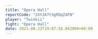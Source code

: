 ```yaml
---
title: "Opera Hall"
reportCode: "2XYJ67t3gRQqZ4FN"
player: "Twinkii"
fight: "Opera Hall"
date: 2021-08-23T19:07:58.042000+00:00
---
```

